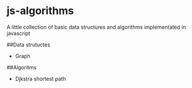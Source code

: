 # js-algorithms

A little collection of basic data structures and algorithms implementated in javascript

##Data strutuctes
- Graph

##Algoritms
- Djkstra shortest path
